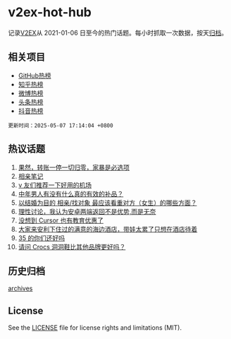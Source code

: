 # v2ex-hot-hub

 记录[V2EX](https://www.v2ex.com/)从 2021-01-06 日至今的热门话题。每小时抓取一次数据，按天[归档](archives)。
 
 ## 相关项目

- [GitHub热榜](https://github.com/lonnyzhang423/github-hot-hub)
- [知乎热榜](https://github.com/lonnyzhang423/zhihu-hot-hub)
- [微博热榜](https://github.com/lonnyzhang423/weibo-hot-hub)
- [头条热榜](https://github.com/lonnyzhang423/toutiao-hot-hub)
- [抖音热榜](https://github.com/lonnyzhang423/douyin-hot-hub)


 `更新时间：2025-05-07 17:14:04 +0800`

## 热议话题

1. [果然，转账一停一切归零，家暴是必选项](https://www.v2ex.com/t/1130054)
1. [相亲笔记](https://www.v2ex.com/t/1130158)
1. [v 友们推荐一下好用的机场](https://www.v2ex.com/t/1130044)
1. [中年男人有没有什么真的有效的补品？](https://www.v2ex.com/t/1130052)
1. [以结婚为目的 相亲/找对象 最应该看重对方（女生）的哪些方面？](https://www.v2ex.com/t/1130091)
1. [理性讨论，我认为安卓两端返回不是优势,而是无奈](https://www.v2ex.com/t/1130104)
1. [没想到 Cursor 也有教育优惠了](https://www.v2ex.com/t/1130037)
1. [大家来安利下住过的满意的海边酒店，带娃太累了只想在酒店待着](https://www.v2ex.com/t/1130049)
1. [35 的你们还好吗](https://www.v2ex.com/t/1130136)
1. [请问 Crocs 洞洞鞋比其他品牌更好吗？](https://www.v2ex.com/t/1130040)

## 历史归档

[archives](archives)

## License

See the [LICENSE](LICENSE) file for license rights and limitations (MIT).
